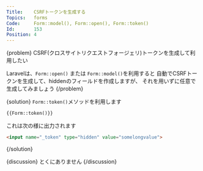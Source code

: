 ```yaml
---
Title:    CSRFトークンを生成する
Topics:   forms
Code:     Form::model(), Form::open(), Form::token()
Id:       153
Position: 4
---
```


{problem}
CSRF(クロスサイトリクエストフォージェリ)トークンを生成して利用したい

Laravelは、`Form::open()` または `Form::model()`を利用すると
自動でCSRFトークンを生成して、hiddenのフィールドを作成しますが、
それを用いずに任意で生成してみましょう
{/problem}

{solution}
`Form::token()`メソッドを利用します

```html
{{Form::token()}}
```

これは次の様に出力されます

```html
<input name="_token" type="hidden" value="somelongvalue">
```
{/solution}

{discussion}
とくにありません
{/discussion}
